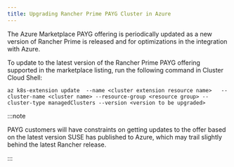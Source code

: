 ```yaml
---
title: Upgrading Rancher Prime PAYG Cluster in Azure
---
```


The Azure Marketplace PAYG offering is periodically updated as a new version of Rancher Prime is released and for optimizations in the integration with Azure.

To update to the latest version of the Rancher Prime PAYG offering supported in the marketplace listing, run the following command in Cluster Cloud Shell:

```shell
az k8s-extension update  --name <cluster extension resource name>   --cluster-name <cluster name> --resource-group <resource group> --cluster-type managedClusters --version <version to be upgraded>
```

:::note

PAYG customers will have constraints on getting updates to the offer based on the latest version SUSE has published to Azure, which may trail slightly behind the latest Rancher release.

:::
